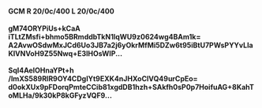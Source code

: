#### GCM R 20/0c/400 L 20/0c/400
**gM74ORYPiUs+kCaA**<br/>**iTLtZMsfi+bhmo5BRmddbTkN1lqWU9z0624wg4BAm1k=**<br/>**A2AvwOSdwMxJCd6Uo3JB7a2j6yOkrMfMi5DZw6t95iBtU7PWsPYYvLlaKlVNVoH9Z55Nwq+E3lHOsWIP...**<br/><br/>
**SqI4AeIOHnaYPt+h**<br/>**/ImXS589RlR9OY4CDglYt9EXK4nJHXoClVQ49urCpEo=**<br/>**d0okXUx9pFDorqPmteCCib81xgdDB1hzh+SAkfh0sP0p7HoifuAG+8KahToMLHa/9k30kP8kGFyzVQF9...**